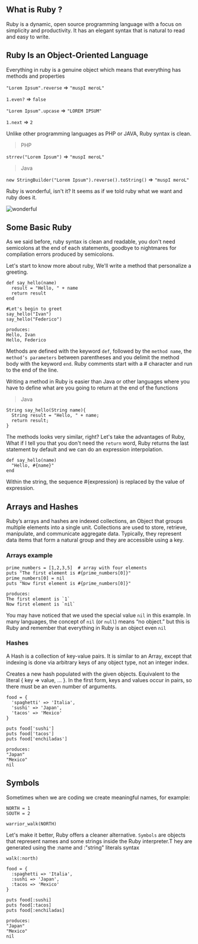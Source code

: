 ## What is Ruby ?

Ruby is a dynamic, open source programming language with a focus on simplicity and productivity. It has an elegant syntax that is natural to read and easy to write.

## Ruby Is an Object-Oriented Language

Everything in ruby is a genuine object which means that everything has methods and properties

`"Lorem Ipsum".reverse` => `"muspI meroL"`

`1.even?` => `false`

`"Lorem Ipsum".upcase` => `"LOREM IPSUM"`

`1.next` => `2`

Unlike other programming languages as PHP or JAVA, Ruby syntax is clean.

> PHP

`strrev("Lorem Ipsum")` => `"muspI meroL"`

> Java

`new StringBuilder("Lorem Ipsum").reverse().toString()` => `"muspI meroL"`

Ruby is wonderful, isn't it? It seems as if we told ruby what we want and ruby does it.

![wonderful](http://www.quickmeme.com/img/14/14d92dcc90a773e11cf2a9664a001b29039b0f0b9fd2e7729e19015bb53d89f5.jpg)

## Some Basic Ruby

As we said before, ruby syntax is clean and readable, you don't need semicolons at the end of each statements, goodbye to nightmares for compilation errors produced by semicolons.

Let's start to know more about ruby, We'll write a method that personalize a greeting.

```
def say_hello(name)
  result = "Hello, " + name
  return result
end

#Let's begin to greet
say_hello("Ivan")
say_hello("Federico")

produces:
Hello, Ivan
Hello, Federico
```

Methods are defined with the keyword `def`, followed by the `method name`, the `method’s parameters`  between parentheses and you delimit the method body with the keyword `end`. Ruby comments start with a # character and run to the end of the line.

Writing a method in Ruby is easier than Java or other languages where you have to define what are you going to return at the end of the functions

> Java

```
String say_hello(String name){
  String result = "Hello, " + name;
  return result;
}
```

The methods looks very similar, right? Let's take the advantages of Ruby, What if I tell you that you don't need the `return` word, Ruby returns the last statement by default and we can do an expression interpolation. 

```
def say_hello(name)
  "Hello, #{name}"
end
```

Within the string, the sequence #{expression} is replaced by the value of expression. 

## Arrays and Hashes

Ruby’s arrays and hashes are indexed collections, an Object that groups multiple elements into a single unit. Collections are used to store, retrieve, manipulate, and communicate aggregate data. Typically, they represent data items that form a natural group and they are accessible using a key.

### Arrays example
```
prime_numbers = [1,2,3,5]  # array with four elements
puts "The first element is #{prime_numbers[0]}"
prime_numbers[0] = nil 
puts "Now first element is #{prime_numbers[0]}"

produces:
The first element is `1`
Now first element is `nil`
```

You may have noticed that we used the special value `nil` in this example. In many languages, the concept of `nil` (or `null`) means “no object.” but this is Ruby and remember that everything in Ruby is an object even `nil`

### Hashes
A Hash is a collection of key-value pairs. It is similar to an Array, except that indexing is done via arbitrary keys of any object type, not an integer index. 

Creates a new hash populated with the given objects. Equivalent to the literal { key => value, ... }. In the first form, keys and values occur in pairs, so there must be an even number of arguments. 

```
food = {
  'spaghetti' => 'Italia',
  'sushi' => 'Japan',
  'tacos' => 'Mexico'
}

puts food['sushi']
puts food['tacos']
puts food['enchiladas']

produces:
"Japan"
"Mexico"
nil
```

## Symbols
Sometimes when we are coding we create meaningful names, for example:

```
NORTH = 1
SOUTH = 2

warrior_walk(NORTH)
```

Let's make it better, Ruby offers a cleaner alternative. `Symbols` are objects that represent names and some strings inside the Ruby interpreter.T hey are generated using the :name and :"string" literals syntax 

```
walk(:north)
```

```
food = {
  :spaghetti => 'Italia',
  :sushi => 'Japan',
  :tacos => 'Mexico'
}

puts food[:sushi]
puts food[:tacos]
puts food[:enchiladas]

produces:
"Japan"
"Mexico"
nil
```
